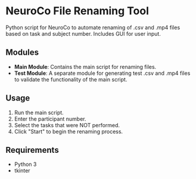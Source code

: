# NeuroCo File Renaming Tool

Python script for NeuroCo to automate renaming of .csv and .mp4 files based on task and subject number. Includes GUI for user input.

## Modules

- **Main Module**: Contains the main script for renaming files.
- **Test Module**: A separate module for generating test .csv and .mp4 files to validate the functionality of the main script.

## Usage

1. Run the main script.
2. Enter the participant number.
3. Select the tasks that were NOT performed.
4. Click "Start" to begin the renaming process.

## Requirements

- Python 3
- tkinter
